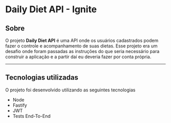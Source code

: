 # **Daily Diet API - Ignite**

## Sobre

O projeto **Daily Diet API** é uma API onde os usuários cadastrados podem fazer o controle e acompanhamento de suas dietas. Esse projeto era um desafio onde foram passadas as instruções do que seria necessário para construir a aplicação e a partir daí eu deveria fazer por conta própria.

---

## Tecnologias utilizadas

O projeto foi desenvolvido utilizando as seguintes tecnologias

- Node
- Fastify
- JWT
- Tests End-To-End
